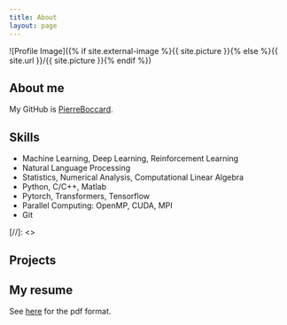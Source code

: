 ```yaml
---
title: About
layout: page
---
```

![Profile Image]({% if site.external-image %}{{ site.picture }}{% else %}{{ site.url }}/{{ site.picture }}{% endif %})

## About me

<p></p>

<p></p>

My GitHub is [PierreBoccard](https://github.com/PierreBoccard).

<h2>Skills</h2>

[//]: <aaa>
<ul class="skill-list">
	<li>Machine Learning, Deep Learning, Reinforcement Learning</li>
	<li>Natural Language Processing</li>
	<li>Statistics, Numerical Analysis, Computational Linear Algebra</li>
	<li>Python, C/C++, Matlab</li>
	<li>Pytorch, Transformers, Tensorflow</li>
	<li>Parallel Computing: OpenMP, CUDA, MPI</li>
	<li>Git</li>
</ul>
[//]: <>
<h2>Projects</h2>

## My resume
See [here](/assets/CV.pdf) for the pdf format.  
